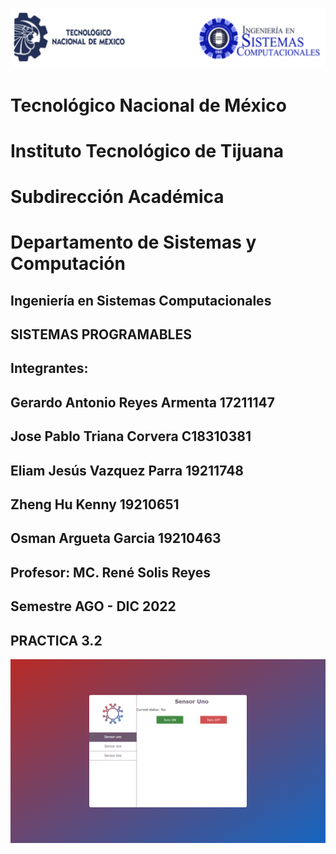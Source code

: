 ![](portadatcnm.png)
#    Tecnológico Nacional de México
#   Instituto Tecnológico de Tijuana
#        Subdirección Académica
# Departamento de Sistemas y Computación
##  Ingeniería en Sistemas Computacionales
##        SISTEMAS PROGRAMABLES 
## Integrantes: 
## Gerardo Antonio Reyes Armenta 17211147
## Jose Pablo Triana Corvera C18310381
## Eliam Jesús Vazquez Parra 19211748
## Zheng Hu Kenny 19210651
## Osman Argueta Garcia 19210463
##
##   Profesor: MC. René Solis Reyes
##     Semestre AGO - DIC 2022
## 

## PRACTICA 3.2 
![](evidencia.png)

